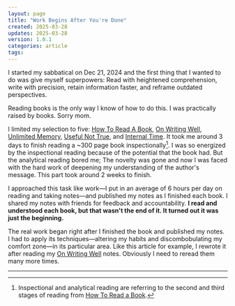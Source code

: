 ```yaml
---
layout: page
title: "Work Begins After You're Done"
created: 2025-03-28
updates: 2025-03-28
version: 1.0.1
categories: article
tags:
---
```


I started my sabbatical on Dec 21, 2024 and the first thing that I wanted to do was give myself superpowers: Read with heightened comprehension, write with precision, retain information faster, and reframe outdated perspectives.

Reading books is the only way I know of how to do this. I was practically raised by books. Sorry mom.

I limited my selection to five: [How To Read A Book](/books/how-to-read-a-book), [On Writing Well](/books/on-writing-well), [Unlimited Memory](/books/unlimited-memory), [Useful Not True](/books/useful-not-true), and [Internal Time](/books/internal-time). It took me around 3 days to finish reading a ~300 page book inspectionally[^1]. I was so energized by the inspectional reading because of the potential that the book had. But the analytical reading bored me; The novelty was gone and now I was faced with the hard work of deepening my understanding of the author's message. This part took around 2 weeks to finish.

I approached this task like work—I put in an average of 6 hours per day on reading and taking notes—and published my notes as I finished each book. I shared my notes with friends for feedback and accountability. **I read and understood each book, but that wasn't the end of it. It turned out it was just the beginning.**

The real work began right after I finished the book and published my notes. I had to apply its techniques—altering my habits and discombobulating my comfort zone—in its particular area. Like this article for example, I rewrote it after reading my [On Writing Well](/books/on-writing-well) notes. Obviously I need to reread them many more times.

[^1]: Inspectional and analytical reading are referring to the second and third stages of reading from [How To Read a Book](/books/how-to-read-a-book).

---
